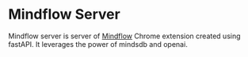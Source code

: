 # Mindflow Server

Mindflow server is server of [Mindflow](https://github.com/UtkarshShah0/Mindflow_Chrome_Extension) Chrome extension created using fastAPI.
It leverages the power of mindsdb and openai.
